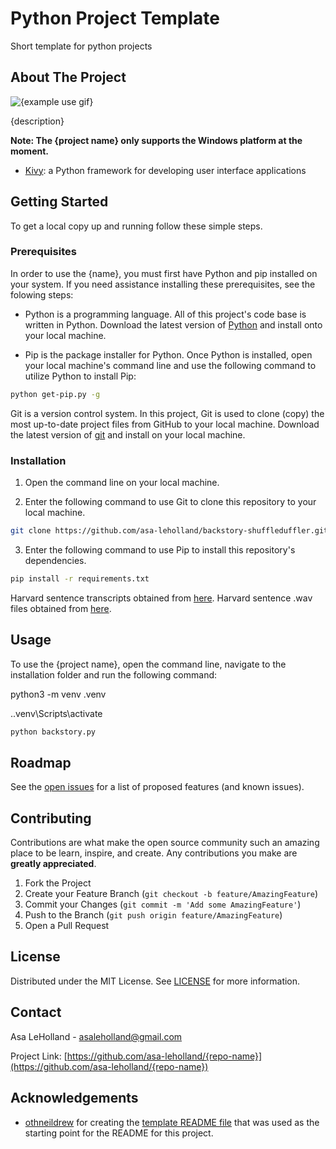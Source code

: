 # Python Project Template
Short template for python projects 


<!-- ABOUT THE PROJECT -->
## About The Project

![{example use gif}][example-use]

{description}

**Note: The {project name} only supports the Windows platform at the moment.**


<!-- ### Built With -->

* [Kivy](https://kivy.org/doc/stable/): a Python framework for developing user interface applications 


<!-- GETTING STARTED -->
## Getting Started

To get a local copy up and running follow these simple steps.

### Prerequisites

In order to use the {name}, you must first have Python and pip installed on your system. If you need assistance installing these prerequisites, see the folowing steps:
* Python is a programming language. All of this project's code base is written in Python. Download the latest version of [Python](https://www.python.org/downloads/) and install onto your local machine.

* Pip is the package installer for Python. Once Python is installed, open your local machine's command line and use the following command to utilize Python to install Pip:
```sh
python get-pip.py -g
```

Git is a version control system. In this project, Git is used to clone (copy) the most up-to-date project files from GitHub to your local machine. Download the latest version of [git](https://git-scm.com/download/win) and install on your local machine.


### Installation

1. Open the command line on your local machine.

2. Enter the following command to use Git to clone this repository to your local machine.
```sh
git clone https://github.com/asa-leholland/backstory-shuffleduffler.git
```
3. Enter the following command to use Pip to install this repository's dependencies.
```sh
pip install -r requirements.txt
```


<!--  -->
Harvard sentence transcripts obtained from [here](https://www.cs.columbia.edu/~hgs/audio/harvard.html).
Harvard sentence .wav files obtained from [here](https://www.voiptroubleshooter.com/open_speech/american.html).

<!-- USAGE EXAMPLES -->
## Usage

To use the {project name}, open the command line, navigate to the installation folder and run the following command:

python3 -m venv .venv 

.\.venv\Scripts\activate
```sh
python backstory.py
```

<!-- ROADMAP -->
## Roadmap

See the [open issues](https://github.com/asa-leholland/{repo-name}/issues) for a list of proposed features (and known issues).



<!-- CONTRIBUTING -->
## Contributing

Contributions are what make the open source community such an amazing place to be learn, inspire, and create. Any contributions you make are **greatly appreciated**.

1. Fork the Project
2. Create your Feature Branch (`git checkout -b feature/AmazingFeature`)
3. Commit your Changes (`git commit -m 'Add some AmazingFeature'`)
4. Push to the Branch (`git push origin feature/AmazingFeature`)
5. Open a Pull Request



<!-- LICENSE -->
## License

Distributed under the MIT License. See [LICENSE](https://github.com/asa-leholland/{repo-name}/LICENSE.txt) for more information.



<!-- CONTACT -->
## Contact

Asa LeHolland - asaleholland@gmail.com

Project Link: [https://github.com/asa-leholland/{repo-name}](https://github.com/asa-leholland/{repo-name})



<!-- ACKNOWLEDGEMENTS -->
## Acknowledgements

* [othneildrew](https://github.com/othneildrew) for creating the [template README file](https://github.com/othneildrew/Best-README-Template) that was used as the starting point for the README for this project. 





<!-- MARKDOWN LINKS & IMAGES -->
[linkedin-url]: https://www.linkedin.com/in/asa-holland-a2a0b5b7/
[example-use]: images/{filename}.gif
